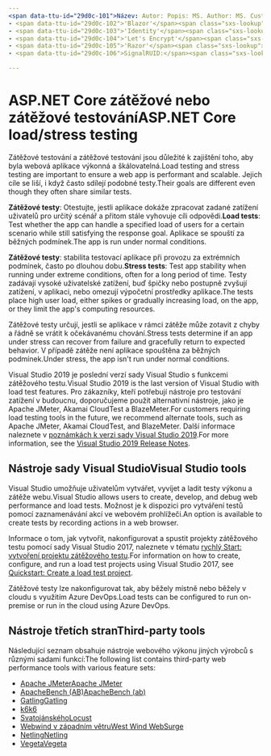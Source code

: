 ```yaml
---
<span data-ttu-id="29d0c-101">Název: Autor: Popis: MS. Author: MS. Custom: MS. Date: No-Loc:</span><span class="sxs-lookup"><span data-stu-id="29d0c-101">title: author: description: ms.author: ms.custom: ms.date: no-loc:</span></span>
- <span data-ttu-id="29d0c-102">'Blazor'</span><span class="sxs-lookup"><span data-stu-id="29d0c-102">'Blazor'</span></span>
- <span data-ttu-id="29d0c-103">'Identity'</span><span class="sxs-lookup"><span data-stu-id="29d0c-103">'Identity'</span></span>
- <span data-ttu-id="29d0c-104">'Let's Encrypt'</span><span class="sxs-lookup"><span data-stu-id="29d0c-104">'Let's Encrypt'</span></span>
- <span data-ttu-id="29d0c-105">'Razor'</span><span class="sxs-lookup"><span data-stu-id="29d0c-105">'Razor'</span></span>
- <span data-ttu-id="29d0c-106">SignalRUID:</span><span class="sxs-lookup"><span data-stu-id="29d0c-106">'SignalR' uid:</span></span> 

---
```

# <a name="aspnet-core-loadstress-testing"></a><span data-ttu-id="29d0c-107">ASP.NET Core zátěžové nebo zátěžové testování</span><span class="sxs-lookup"><span data-stu-id="29d0c-107">ASP.NET Core load/stress testing</span></span>

<span data-ttu-id="29d0c-108">Zátěžové testování a zátěžové testování jsou důležité k zajištění toho, aby byla webová aplikace výkonná a škálovatelná.</span><span class="sxs-lookup"><span data-stu-id="29d0c-108">Load testing and stress testing are important to ensure a web app is performant and scalable.</span></span> <span data-ttu-id="29d0c-109">Jejich cíle se liší, i když často sdílejí podobné testy.</span><span class="sxs-lookup"><span data-stu-id="29d0c-109">Their goals are different even though they often share similar tests.</span></span>

<span data-ttu-id="29d0c-110">**Zátěžové testy**: Otestujte, jestli aplikace dokáže zpracovat zadané zatížení uživatelů pro určitý scénář a přitom stále vyhovuje cíli odpovědi.</span><span class="sxs-lookup"><span data-stu-id="29d0c-110">**Load tests**: Test whether the app can handle a specified load of users for a certain scenario while still satisfying the response goal.</span></span> <span data-ttu-id="29d0c-111">Aplikace se spouští za běžných podmínek.</span><span class="sxs-lookup"><span data-stu-id="29d0c-111">The app is run under normal conditions.</span></span>

<span data-ttu-id="29d0c-112">**Zátěžové testy**: stabilita testovací aplikace při provozu za extrémních podmínek, často po dlouhou dobu.</span><span class="sxs-lookup"><span data-stu-id="29d0c-112">**Stress tests**: Test app stability when running under extreme conditions, often for a long period of time.</span></span> <span data-ttu-id="29d0c-113">Testy zadávají vysoké uživatelské zatížení, buď špičky nebo postupně zvyšují zatížení, v aplikaci, nebo omezují výpočetní prostředky aplikace.</span><span class="sxs-lookup"><span data-stu-id="29d0c-113">The tests place high user load, either spikes or gradually increasing load, on the app, or they limit the app's computing resources.</span></span>

<span data-ttu-id="29d0c-114">Zátěžové testy určují, jestli se aplikace v rámci zátěže může zotavit z chyby a řádně se vrátit k očekávanému chování.</span><span class="sxs-lookup"><span data-stu-id="29d0c-114">Stress tests determine if an app under stress can recover from failure and gracefully return to expected behavior.</span></span> <span data-ttu-id="29d0c-115">V případě zátěže není aplikace spouštěna za běžných podmínek.</span><span class="sxs-lookup"><span data-stu-id="29d0c-115">Under stress, the app isn't run under normal conditions.</span></span>

<span data-ttu-id="29d0c-116">Visual Studio 2019 je poslední verzí sady Visual Studio s funkcemi zátěžového testu.</span><span class="sxs-lookup"><span data-stu-id="29d0c-116">Visual Studio 2019 is the last version of Visual Studio with load test features.</span></span> <span data-ttu-id="29d0c-117">Pro zákazníky, kteří potřebují nástroje pro testování zatížení v budoucnu, doporučujeme použít alternativní nástroje, jako je Apache JMeter, Akamai CloudTest a BlazeMeter.</span><span class="sxs-lookup"><span data-stu-id="29d0c-117">For customers requiring load testing tools in the future, we recommend alternate tools, such as Apache JMeter, Akamai CloudTest, and BlazeMeter.</span></span> <span data-ttu-id="29d0c-118">Další informace naleznete v [poznámkách k verzi sady Visual Studio 2019](/visualstudio/releases/2019/release-notes-v16.0#test-tools).</span><span class="sxs-lookup"><span data-stu-id="29d0c-118">For more information, see the [Visual Studio 2019 Release Notes](/visualstudio/releases/2019/release-notes-v16.0#test-tools).</span></span>

## <a name="visual-studio-tools"></a><span data-ttu-id="29d0c-119">Nástroje sady Visual Studio</span><span class="sxs-lookup"><span data-stu-id="29d0c-119">Visual Studio tools</span></span>

<span data-ttu-id="29d0c-120">Visual Studio umožňuje uživatelům vytvářet, vyvíjet a ladit testy výkonu a zátěže webu.</span><span class="sxs-lookup"><span data-stu-id="29d0c-120">Visual Studio allows users to create, develop, and debug web performance and load tests.</span></span> <span data-ttu-id="29d0c-121">Možnost je k dispozici pro vytváření testů pomocí zaznamenávání akcí ve webovém prohlížeči.</span><span class="sxs-lookup"><span data-stu-id="29d0c-121">An option is available to create tests by recording actions in a web browser.</span></span>

<span data-ttu-id="29d0c-122">Informace o tom, jak vytvořit, nakonfigurovat a spustit projekty zátěžového testu pomocí sady Visual Studio 2017, naleznete v tématu [rychlý Start: vytvoření projektu zátěžového testu](/visualstudio/test/quickstart-create-a-load-test-project?view=vs-2017).</span><span class="sxs-lookup"><span data-stu-id="29d0c-122">For information on how to create, configure, and run a load test projects using Visual Studio 2017, see [Quickstart: Create a load test project](/visualstudio/test/quickstart-create-a-load-test-project?view=vs-2017).</span></span>

<span data-ttu-id="29d0c-123">Zátěžové testy lze nakonfigurovat tak, aby běžely místně nebo běžely v cloudu s využitím Azure DevOps.</span><span class="sxs-lookup"><span data-stu-id="29d0c-123">Load tests can be configured to run on-premise or run in the cloud using Azure DevOps.</span></span>

## <a name="third-party-tools"></a><span data-ttu-id="29d0c-124">Nástroje třetích stran</span><span class="sxs-lookup"><span data-stu-id="29d0c-124">Third-party tools</span></span>

<span data-ttu-id="29d0c-125">Následující seznam obsahuje nástroje webového výkonu jiných výrobců s různými sadami funkcí:</span><span class="sxs-lookup"><span data-stu-id="29d0c-125">The following list contains third-party web performance tools with various feature sets:</span></span>

* [<span data-ttu-id="29d0c-126">Apache JMeter</span><span class="sxs-lookup"><span data-stu-id="29d0c-126">Apache JMeter</span></span>](https://jmeter.apache.org/)
* [<span data-ttu-id="29d0c-127">ApacheBench (AB)</span><span class="sxs-lookup"><span data-stu-id="29d0c-127">ApacheBench (ab)</span></span>](https://httpd.apache.org/docs/2.4/programs/ab.html)
* [<span data-ttu-id="29d0c-128">Gatling</span><span class="sxs-lookup"><span data-stu-id="29d0c-128">Gatling</span></span>](https://gatling.io/)
* [<span data-ttu-id="29d0c-129">k6</span><span class="sxs-lookup"><span data-stu-id="29d0c-129">k6</span></span>](https://k6.io)
* [<span data-ttu-id="29d0c-130">Svatojánského</span><span class="sxs-lookup"><span data-stu-id="29d0c-130">Locust</span></span>](https://locust.io/)
* [<span data-ttu-id="29d0c-131">Webwind v západním větru</span><span class="sxs-lookup"><span data-stu-id="29d0c-131">West Wind WebSurge</span></span>](https://websurge.west-wind.com/)
* [<span data-ttu-id="29d0c-132">Netling</span><span class="sxs-lookup"><span data-stu-id="29d0c-132">Netling</span></span>](https://github.com/hallatore/Netling)
* [<span data-ttu-id="29d0c-133">Vegeta</span><span class="sxs-lookup"><span data-stu-id="29d0c-133">Vegeta</span></span>](https://github.com/tsenart/vegeta)

